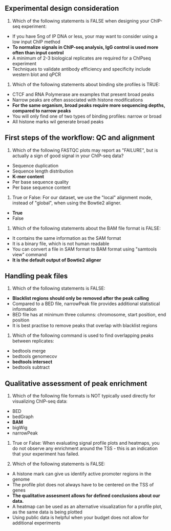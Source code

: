 ## Experimental design consideration

1. Which of the following statements is FALSE when designing your ChIP-seq experiment:
  - If you have 5ng of IP DNA or less, your may want to consider using a low input ChIP method 
  - **To normalize signals in ChIP-seq analysis, IgG control is used more often than input control**
  - A minimum of 2-3 biological replicates are required for a ChIPseq experiment
  - Techniques to validate antibody efficiency and specificity include western blot and qPCR

1. Which of the following statements about binding site profiles is TRUE:
  - CTCF and RNA Polymerase are examples that present broad peaks
  - Narrow peaks are often associated with histone modifications
  - **For the same organism, broad peaks require more sequencing depths, compared to narrow peaks**
  - You will only find one of two types of binding profiles: narrow or broad
  - All histone marks wil generate broad peaks

## First steps of the workflow: QC and alignment

1. Which of the following FASTQC plots may report as "FAILURE", but is actually a sign of good signal in your ChIP-seq data?
  - Sequence duplication
  - Sequence length distribution 
  - **K-mer content**
  - Per base sequence quality
  - Per base sequence content

1. True or False: For our dataset, we use the "local" alignment mode, instead of "global", when using the Bowtie2 aligner.
  - **True**
  - False

1. Which of the following statements about the BAM file format is FALSE:
  - It contains the same information as the SAM format
  - It is a binary file, which is not human readable
  - You can convert a file in SAM format to BAM format using "samtools view" command
  - **It is the default output of Bowtie2 aligner**

## Handling peak files

1. Which of the following statements is FALSE:
  - **Blacklist regions should only be removed after the peak calling**
  - Compared to a BED file, narrowPeak file provides additional statistical information
  - BED file has at minimum three columns: chromosome, start position, end position
  - It is best practise to remove peaks that overlap with blacklist regions

1. Which of the following command is used to find overlapping peaks between replicates:
  - bedtools merge
  - bedtools genomecov
  - **bedtools intersect**
  - bedtools subtract


## Qualitative assessment of peak enrichment

1. Which of the following file formats is NOT typically used directly for visualizing ChIP-seq data:
  - BED 
  - bedGraph
  - **BAM**
  - bigWig
  - narrowPeak

1. True or False: When evaluating signal profile plots and heatmaps, you do not observe any enrichment around the TSS - this is an indication that your experiment has failed.

1. Which of the following statements is FALSE:
  - A histone mark can give us identify active promoter regions in the genome
  - The profile plot does not always have to be centered on the TSS of genes
  - **The qualitative assesment allows for defined conclusions about our data.**
  - A heatmap can be used as an alternative visualization for a profile plot, as the same data is being plotted
  - Using public data is helpful when your budget does not allow for additional experiments
